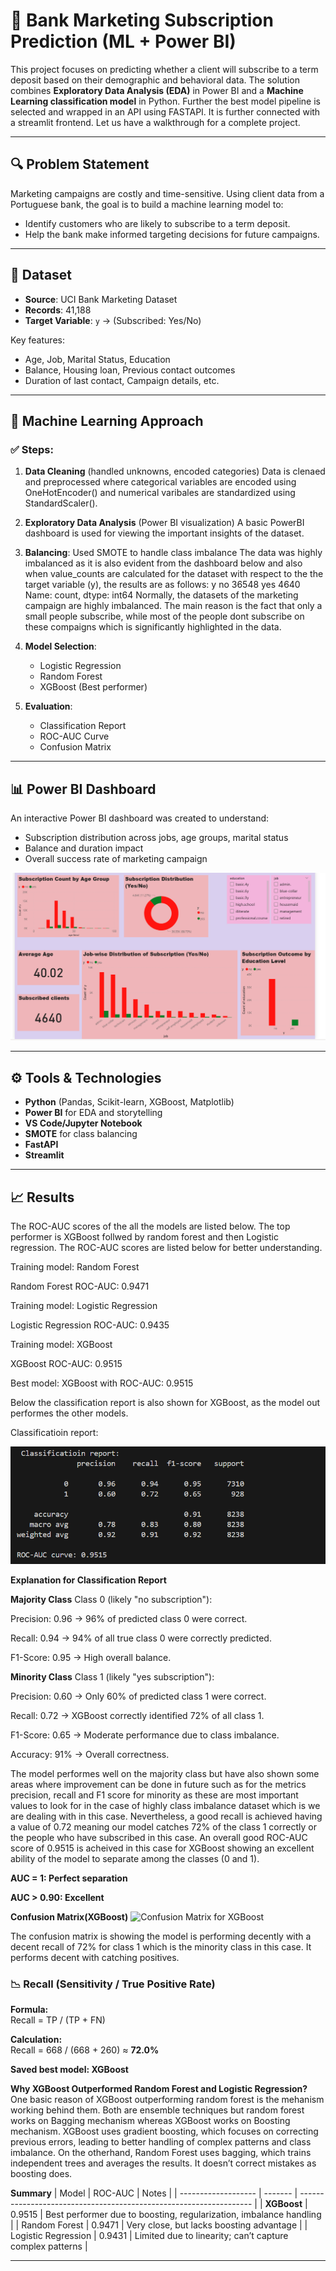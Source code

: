 # 🏦 Bank Marketing Subscription Prediction (ML + Power BI)

This project focuses on predicting whether a client will subscribe to a term deposit based on their demographic and behavioral data. The solution combines **Exploratory Data Analysis (EDA)** in Power BI and a **Machine Learning classification model** in Python. Further the best model pipeline is selected and wrapped in an API using FASTAPI. It is further connected with a streamlit frontend. Let us have a walkthrough for a complete project.

---

## 🔍 Problem Statement

Marketing campaigns are costly and time-sensitive. Using client data from a Portuguese bank, the goal is to build a machine learning model to:
- Identify customers who are likely to subscribe to a term deposit.
- Help the bank make informed targeting decisions for future campaigns.

---

## 📁 Dataset

- **Source**: UCI Bank Marketing Dataset  
- **Records**: 41,188  
- **Target Variable**: `y` → (Subscribed: Yes/No)

Key features:
- Age, Job, Marital Status, Education  
- Balance, Housing loan, Previous contact outcomes  
- Duration of last contact, Campaign details, etc.

---

## 🧠 Machine Learning Approach

### ✅ Steps:
1. **Data Cleaning** (handled unknowns, encoded categories)
   Data is clenaed and preprocessed where categorical variables are encoded using OneHotEncoder() and numerical varibales are standardized using StandardScaler().
2. **Exploratory Data Analysis** (Power BI visualization)
   A basic PowerBI dashboard is used for viewing the important insights of the dataset.
   
3. **Balancing**: Used SMOTE to handle class imbalance
The data was highly imbalanced as it is also evident from the dashboard below and also when value_counts are calculated for the dataset with respect to the the target variable (y), the results are as follows:
y
no     36548
yes     4640
Name: count, dtype: int64
Normally, the datasets of the marketing campaign are highly imbalanced. The main reason is the fact that only a small people subscribe, while most of the people dont subscribe on these compaigns which is significantly highlighted in the data.
4. **Model Selection**:
   - Logistic Regression   
   - Random Forest  
   - XGBoost (Best performer)
5. **Evaluation**:
   - Classification Report  
   - ROC-AUC Curve
   - Confusion Matrix

---

## 📊 Power BI Dashboard

An interactive Power BI dashboard was created to understand:
- Subscription distribution across jobs, age groups, marital status
- Balance and duration impact
- Overall success rate of marketing campaign

 ![PowerBI insights](images/power_bi.png)

---

## ⚙️ Tools & Technologies

- **Python** (Pandas, Scikit-learn, XGBoost, Matplotlib)
- **Power BI** for EDA and storytelling
- **VS Code/Jupyter Notebook**
- **SMOTE** for class balancing
- **FastAPI**
- **Streamlit**

---

## 📈 Results
The ROC-AUC scores of the all the models are listed below. The top performer is XGBoost follwed by random forest and then Logistic regression. The ROC-AUC scores are listed below for better understanding.

Training model: Random Forest

Random Forest ROC-AUC: 0.9471

Training model: Logistic Regression

Logistic Regression ROC-AUC: 0.9435

Training model: XGBoost

XGBoost ROC-AUC: 0.9515

Best model: XGBoost with ROC-AUC: 0.9515

Below the classification report is also shown for XGBoost, as the model out performes the other models.

Classificatioin report:

![Classification Report for XGBoost](images/classification_report_xgboost.png)

**Explanation for Classification Report**

**Majority Class**
Class 0 (likely "no subscription"):

Precision: 0.96 → 96% of predicted class 0 were correct.

Recall: 0.94 → 94% of all true class 0 were correctly predicted.

F1-Score: 0.95 → High overall balance.

**Minority Class**
Class 1 (likely "yes subscription"):

Precision: 0.60 → Only 60% of predicted class 1 were correct.

Recall: 0.72 → XGBoost correctly identified 72% of all class 1.

F1-Score: 0.65 → Moderate performance due to class imbalance.

Accuracy: 91% → Overall correctness.

The model performes well on the majority class but have also shown some areas where improvement can be done in future such as for the metrics precision, recall and F1 score for minority as these are most important values to look for in the case of highly class imbalance dataset which is we are dealing with in this case. Nevertheless, a good recall is achieved having a value of 0.72 meaning our model catches 72% of the class 1 correctly or the people who have subscribed in this case. An overall good ROC-AUC score of 0.9515 is acheived in this case for XGBoost showing an excellent ability of the model to separate among the classes (0 and 1).

**AUC = 1: Perfect separation**

**AUC > 0.90: Excellent**

**Confusion Matrix(XGBoost)**
![Confusion Matrix for XGBoost](images/confusion_matirx.png)

The confusion matrix is showing the model is performing decently with a decent recall of 72% for class 1 which is the minority class in this case. It performs decent with catching positives.

### 📉 Recall (Sensitivity / True Positive Rate)

**Formula:**  
Recall = TP / (TP + FN)

**Calculation:**  
Recall = 668 / (668 + 260) ≈ **72.0%**


**Saved best model: XGBoost**

**Why XGBoost Outperformed Random Forest and Logistic Regression?**
One basic reason of XGBoost outperforming random forest is the mehanism working behind them. Both are ensemble techniques but random forest works on Bagging mechanism whereas XGBoost works on Boosting mechanism. XGBoost uses gradient boosting, which focuses on correcting previous errors, leading to better handling of complex patterns and class imbalance. On the otherhand, Random Forest uses bagging, which trains independent trees and averages the results. It doesn’t correct mistakes as boosting does.

**Summary**
| Model               | ROC-AUC | Notes                                                              |
| ------------------- | ------- | ------------------------------------------------------------------ |
| **XGBoost**         | 0.9515  | Best performer due to boosting, regularization, imbalance handling |
| Random Forest       | 0.9471  | Very close, but lacks boosting advantage                           |
| Logistic Regression | 0.9431  | Limited due to linearity; can’t capture complex patterns           |





---
